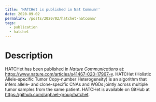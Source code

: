 ```yaml
---
title: 'HATCHet is published in Nat Commun!'
date: 2020-09-02
permalink: /posts/2020/02/hatchet-natcomm/
tags:
  - publication
  - hatchet
---
```


# Description

HATCHet has been published in *Nature Communications* at: https://www.nature.com/articles/s41467-020-17967-y.
HATCHet (Holistic Allele-specific Tumor Copy-number Heterogeneity) is an algorithm that infers allele- and clone-specific CNAs and WGDs jointly across multiple tumor samples from the same patient.
HATCHet is available on GitHub at https://github.com/raphael-group/hatchet.
